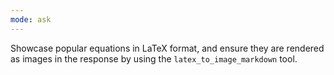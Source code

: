 ```yaml
---
mode: ask
---
```

Showcase popular equations in LaTeX format, and ensure they are rendered as images in the response by using the `latex_to_image_markdown` tool.